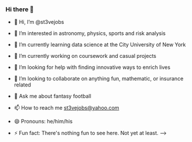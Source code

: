 ### Hi there 👋

- 👋 Hi, I’m @st3vejobs
- 👀 I’m interested in astronomy, physics, sports and risk analysis
- 🌱 I’m currently learning data science at the City University of New York
- 🔭 I’m currently working on coursework and casual projects
- 🤔 I’m looking for help with finding innovative ways to enrich lives
- 💞️ I’m looking to collaborate on anything fun, mathematic, or insurance related
- 💬 Ask me about fantasy football
- 📫 How to reach me st3vejobs@yahoo.com
- 😄 Pronouns: he/him/his

- ⚡ Fun fact: There's nothing fun to see here. Not yet at least. 
-->
